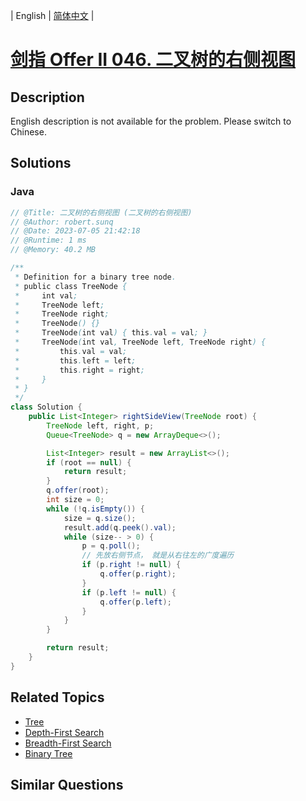 
| English | [简体中文](README.md) |

# [剑指 Offer II 046. 二叉树的右侧视图](https://leetcode.cn//problems/WNC0Lk/)

## Description

<p>English description is not available for the problem. Please switch to Chinese.</p>


## Solutions


### Java

```Java
// @Title: 二叉树的右侧视图 (二叉树的右侧视图)
// @Author: robert.sunq
// @Date: 2023-07-05 21:42:18
// @Runtime: 1 ms
// @Memory: 40.2 MB

/**
 * Definition for a binary tree node.
 * public class TreeNode {
 *     int val;
 *     TreeNode left;
 *     TreeNode right;
 *     TreeNode() {}
 *     TreeNode(int val) { this.val = val; }
 *     TreeNode(int val, TreeNode left, TreeNode right) {
 *         this.val = val;
 *         this.left = left;
 *         this.right = right;
 *     }
 * }
 */
class Solution {
    public List<Integer> rightSideView(TreeNode root) {
        TreeNode left, right, p;
        Queue<TreeNode> q = new ArrayDeque<>();

        List<Integer> result = new ArrayList<>();
        if (root == null) {
            return result;
        }
        q.offer(root);
        int size = 0;
        while (!q.isEmpty()) {
            size = q.size();
            result.add(q.peek().val);
            while (size-- > 0) {
                p = q.poll();
                // 先放右侧节点， 就是从右往左的广度遍历
                if (p.right != null) {
                    q.offer(p.right);
                }
                if (p.left != null) {
                    q.offer(p.left);
                }
            }
        }

        return result;
    }
}
```



## Related Topics

- [Tree](https://leetcode.cn//tag/tree)
- [Depth-First Search](https://leetcode.cn//tag/depth-first-search)
- [Breadth-First Search](https://leetcode.cn//tag/breadth-first-search)
- [Binary Tree](https://leetcode.cn//tag/binary-tree)

## Similar Questions



